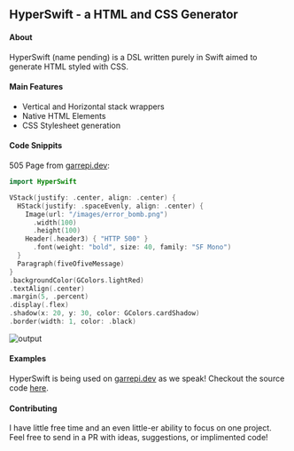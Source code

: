 ## HyperSwift - a HTML and CSS Generator

#### About
HyperSwift (name pending) is a DSL written purely in Swift aimed to generate HTML styled with CSS.
#### Main Features
- Vertical and Horizontal stack wrappers
- Native HTML Elements
- CSS Stylesheet generation
#### Code Snippits
505 Page from [garrepi.dev](https://www.garrepi.dev):
```swift
import HyperSwift

VStack(justify: .center, align: .center) {
  HStack(justify: .spaceEvenly, align: .center) {
    Image(url: "/images/error_bomb.png")
      .width(100)
      .height(100)
    Header(.header3) { "HTTP 500" }
      .font(weight: "bold", size: 40, family: "SF Mono")
  }          
  Paragraph(fiveOfiveMessage)
}
.backgroundColor(GColors.lightRed)
.textAlign(.center)
.margin(5, .percent)
.display(.flex)
.shadow(x: 20, y: 30, color: GColors.cardShadow)
.border(width: 1, color: .black)
```
![output](https://media.discordapp.net/attachments/732426870100066455/733822598504513566/unknown.png)
#### Examples
HyperSwift is being used on [garrepi.dev](https://www.garrepi.dev) as we speak! Checkout the source code [here](https://github.com/johngarrett/g-server/). 
#### Contributing
I have little free time and an even little-er ability to focus on one project. Feel free to send in a PR with ideas, suggestions, or implimented code!
